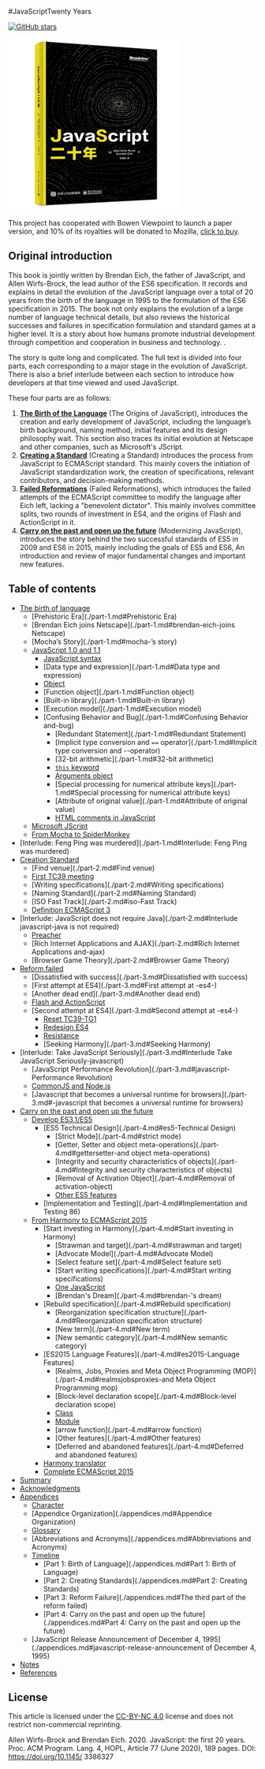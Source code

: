#JavaScriptTwenty Years

<p>
   <a href="https://github.com/doodlewind/jshistory-cn">
     <img alt="GitHub stars" src="https://img.shields.io/github/stars/doodlewind/jshistory-cn?style=social"/>
   </a>
</p>

<p>
   <a href="https://item.jd.com/13211336.html">
     <img alt="paper version" src="./images/book-cover.jpg"/>
   </a>
</p>

This project has cooperated with Bowen Viewpoint to launch a paper version, and 10% of its royalties will be donated to Mozilla, [click to buy](https://item.jd.com/13211336.html).

## Original introduction
This book is jointly written by Brendan Eich, the father of JavaScript, and Allen Wirfs-Brock, the lead author of the ES6 specification. It records and explains in detail the evolution of the JavaScript language over a total of 20 years from the birth of the language in 1995 to the formulation of the ES6 specification in 2015. The book not only explains the evolution of a large number of language technical details, but also reviews the historical successes and failures in specification formulation and standard games at a higher level. It is a story about how humans promote industrial development through competition and cooperation in business and technology. .

The story is quite long and complicated. The full text is divided into four parts, each corresponding to a major stage in the evolution of JavaScript. There is also a brief interlude between each section to introduce how developers at that time viewed and used JavaScript.

These four parts are as follows:

1. **[The Birth of the Language](./part-1.md)** (The Origins of JavaScript), introduces the creation and early development of JavaScript, including the language’s birth background, naming method, initial features and its design philosophy wait. This section also traces its initial evolution at Netscape and other companies, such as Microsoft's JScript.
2. **[Creating a Standard](./part-2.md)** (Creating a Standard) introduces the process from JavaScript to ECMAScript standard. This mainly covers the initiation of JavaScript standardization work, the creation of specifications, relevant contributors, and decision-making methods.
3. **[Failed Reformations](./part-3.md)** (Failed Reformations), which introduces the failed attempts of the ECMAScript committee to modify the language after Eich left, lacking a "benevolent dictator". This mainly involves committee splits, two rounds of investment in ES4, and the origins of Flash and ActionScript in it.
4. **[Carry on the past and open up the future](./part-4.md)** (Modernizing JavaScript), introduces the story behind the two successful standards of ES5 in 2009 and ES6 in 2015, mainly including the goals of ES5 and ES6, An introduction and review of major fundamental changes and important new features.

## Table of contents
* [The birth of language](./part-1.md)
   * [Prehistoric Era](./part-1.md#Prehistoric Era)
   * [Brendan Eich joins Netscape](./part-1.md#brendan-eich-joins Netscape)
   * [Mocha’s Story](./part-1.md#mocha-’s story)
   * [JavaScript 1.0 and 1.1](./part-1.md#javascript-10-and-11)
     * [JavaScript syntax](./part-1.md#javascript-syntax)
     * [Data type and expression](./part-1.md#Data type and expression)
     * [Object](./part-1.md#Object)
     * [Function object](./part-1.md#Function object)
     * [Built-in library](./part-1.md#Built-in library)
     * [Execution model](./part-1.md#Execution model)
     * [Confusing Behavior and Bug](./part-1.md#Confusing Behavior and-bug)
       * [Redundant Statement](./part-1.md#Redundant Statement)
       * [Implicit type conversion and `==` operator](./part-1.md#Implicit type conversion and --operator)
       * [32-bit arithmetic](./part-1.md#32-bit arithmetic)
       * [`this` keyword](./part-1.md#this-keyword)
       * [Arguments object](./part-1.md#arguments-object)
       * [Special processing for numerical attribute keys](./part-1.md#Special processing for numerical attribute keys)
       * [Attribute of original value](./part-1.md#Attribute of original value)
       * [HTML comments in JavaScript](./part-1.md#javascript-in-html-comments)
   * [Microsoft JScript](./part-1.md#Microsoft-jscript22)
   * [From Mocha to SpiderMonkey](./part-1.md#from-mocha-to-spidermonkey)
* [Interlude: Feng Ping was murdered](./part-1.md#Interlude: Feng Ping was murdered)
* [Creation Standard](./part-2.md)
   * [Find venue](./part-2.md#Find venue)
   * [First TC39 meeting](./part-2.md#First-tc39-meeting)
   * [Writing specifications](./part-2.md#Writing specifications)
   * [Naming Standard](./part-2.md#Naming Standard)
   * [ISO Fast Track](./part-2.md#iso-Fast Track)
   * [Definition ECMAScript 3](./part-2.md#define-ecmascript-3)
* [Interlude: JavaScript does not require Java](./part-2.md#Interlude javascript-java is not required)
   * [Preacher](./part-2.md#Preacher)
   * [Rich Internet Applications and AJAX](./part-2.md#Rich Internet Applications and-ajax)
   * [Browser Game Theory](./part-2.md#Browser Game Theory)
* [Reform failed](./part-3.md)
   * [Dissatisfied with success](./part-3.md#Dissatisfied with success)
   * [First attempt at ES4](./part-3.md#First attempt at -es4-)
   * [Another dead end](./part-3.md#Another dead end)
   * [Flash and ActionScript](./part-3.md#flash-and-actionscript)
   * [Second attempt at ES4](./part-3.md#Second attempt at -es4-)
     * [Reset TC39-TG1](./part-3.md#reset-tc39-tg1)
     * [Redesign ES4](./part-3.md#Redesign-es4)
     * [Resistance](./part-3.md#Resistance)
     * [Seeking Harmony](./part-3.md#Seeking Harmony)
* [Interlude: Take JavaScript Seriously](./part-3.md#Interlude Take JavaScript Seriously-javascript)
   * [JavaScript Performance Revolution](./part-3.md#javascript-Performance Revolution)
   * [CommonJS and Node.js](./part-3.md#commonjs-and-nodejs)
   * [Javascript that becomes a universal runtime for browsers](./part-3.md#-javascript that becomes a universal runtime for browsers)
* [Carry on the past and open up the future](./part-4.md)
   * [Develop ES3.1/ES5](./part-4.md#Develop-es31es5)
     * [ES5 Technical Design](./part-4.md#es5-Technical Design)
       * [Strict Mode](./part-4.md#strict mode)
       * [Getter, Setter and object meta-operations](./part-4.md#gettersetter-and object meta-operations)
       * [Integrity and security characteristics of objects](./part-4.md#Integrity and security characteristics of objects)
       * [Removal of Activation Object](./part-4.md#Removal of activation-object)
       * [Other ES5 features](./part-4.md#other-es5-features)
     * [Implementation and Testing](./part-4.md#Implementation and Testing 86)
   * [From Harmony to ECMAScript 2015](./part-4.md#from-harmony-to-ecmascript-2015)
     * [Start investing in Harmony](./part-4.md#Start investing in Harmony)
       * [Strawman and target](./part-4.md#strawman and target)
       * [Advocate Model](./part-4.md#Advocate Model)
       * [Select feature set](./part-4.md#Select feature set)
       * [Start writing specifications](./part-4.md#Start writing specifications)
       * [One JavaScript](./part-4.md#one-javascript)
       * [Brendan's Dream](./part-4.md#brendan-'s dream)
     * [Rebuild specification](./part-4.md#Rebuild specification)
       * [Reorganization specification structure](./part-4.md#Reorganization specification structure)
       * [New term](./part-4.md#New term)
       * [New semantic category](./part-4.md#New semantic category)
     * [ES2015 Language Features](./part-4.md#es2015-Language Features)
       * [Realms, Jobs, Proxies and Meta Object Programming (MOP)](./part-4.md#realmsjobsproxies-and Meta Object Programming mop)
       * [Block-level declaration scope](./part-4.md#Block-level declaration scope)
       * [Class](./part-4.md#Class)
       * [Module](./part-4.md#module)
       * [arrow function](./part-4.md#arrow function)
       * [Other features](./part-4.md#Other features)
       * [Deferred and abandoned features](./part-4.md#Deferred and abandoned features)
     * [Harmony translator](./part-4.md#harmony-translator)
     * [Complete ECMAScript 2015](./part-4.md#Complete-ecmascript-2015)
* [Summary](./part-4.md#Summary)
* [Acknowledgments](./part-4.md#Acknowledgements)
* [Appendices](./appendices.md)
   * [Character](./appendices.md#Character)
   * [Appendice Organization](./appendices.md#Appendice Organization)
   * [Glossary](./appendices.md#Glossary)
   * [Abbreviations and Acronyms](./appendices.md#Abbreviations and Acronyms)
   * [Timeline](./appendices.md#Timeline)
     * [Part 1: Birth of Language](./appendices.md#Part 1: Birth of Language)
     * [Part 2: Creating Standards](./appendices.md#Part 2: Creating Standards)
     * [Part 3: Reform Failure](./appendices.md#The third part of the reform failed)
     * [Part 4: Carry on the past and open up the future](./appendices.md#Part 4: Carry on the past and open up the future)
   * [JavaScript Release Announcement of December 4, 1995](./appendices.md#javascript-release-announcement of December 4, 1995)
* [Notes](./notes.md)
* [References](./references.md)

## License
This article is licensed under the [CC-BY-NC 4.0](https://creativecommons.org/licenses/by-nc/4.0/) license and does not restrict non-commercial reprinting.

Allen Wirfs-Brock and Brendan Eich. 2020. JavaScript: the first 20 years. Proc. ACM Program. Lang. 4, HOPL, Article 77 (June 2020), 189 pages. DOI: https://doi.org/10.1145/ 3386327
